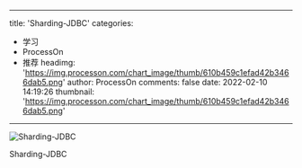 
---
title: 'Sharding-JDBC'
categories: 
 - 学习
 - ProcessOn
 - 推荐
headimg: 'https://img.processon.com/chart_image/thumb/610b459c1efad42b3466dab5.png'
author: ProcessOn
comments: false
date: 2022-02-10 14:19:26
thumbnail: 'https://img.processon.com/chart_image/thumb/610b459c1efad42b3466dab5.png'
---

<div>   
<img class="thumb" alt="Sharding-JDBC" src="https://img.processon.com/chart_image/thumb/610b459c1efad42b3466dab5.png" referrerpolicy="no-referrer">
<p>Sharding-JDBC</p>  
</div>
            